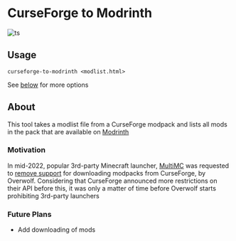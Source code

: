 # CurseForge to Modrinth

![ts](https://badgen.net/badge/-/TypeScript/blue?icon=typescript&label)

## Usage

`curseforge-to-modrinth <modlist.html>`

See [below]() for more options

## About

This tool takes a modlist file from a CurseForge modpack and lists all mods in the pack that are available on [Modrinth](https://modrinth.com/)

### Motivation

In mid-2022, popular 3rd-party Minecraft launcher, [MultiMC](https://github.com/MultiMC/Launcher) was requested to [remove support](https://github.com/MultiMC/Launcher/commit/0a827ba70e6ef20187f8507a536d54a8441020dc) for downloading modpacks from CurseForge, by Overwolf. Considering that CurseForge announced more restrictions on their API before this, it was only a matter of time before Overwolf starts prohibiting 3rd-party launchers

### Future Plans

- Add downloading of mods
